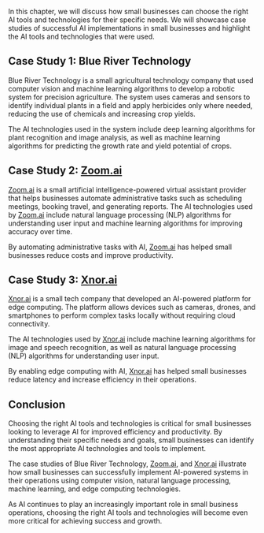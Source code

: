 
In this chapter, we will discuss how small businesses can choose the right AI tools and technologies for their specific needs. We will showcase case studies of successful AI implementations in small businesses and highlight the AI tools and technologies that were used.

Case Study 1: Blue River Technology
-----------------------------------

Blue River Technology is a small agricultural technology company that used computer vision and machine learning algorithms to develop a robotic system for precision agriculture. The system uses cameras and sensors to identify individual plants in a field and apply herbicides only where needed, reducing the use of chemicals and increasing crop yields.

The AI technologies used in the system include deep learning algorithms for plant recognition and image analysis, as well as machine learning algorithms for predicting the growth rate and yield potential of crops.

Case Study 2: [Zoom.ai](http://Zoom.ai)
---------------------------------------

[Zoom.ai](http://Zoom.ai) is a small artificial intelligence-powered virtual assistant provider that helps businesses automate administrative tasks such as scheduling meetings, booking travel, and generating reports. The AI technologies used by [Zoom.ai](http://Zoom.ai) include natural language processing (NLP) algorithms for understanding user input and machine learning algorithms for improving accuracy over time.

By automating administrative tasks with AI, [Zoom.ai](http://Zoom.ai) has helped small businesses reduce costs and improve productivity.

Case Study 3: [Xnor.ai](http://Xnor.ai)
---------------------------------------

[Xnor.ai](http://Xnor.ai) is a small tech company that developed an AI-powered platform for edge computing. The platform allows devices such as cameras, drones, and smartphones to perform complex tasks locally without requiring cloud connectivity.

The AI technologies used by [Xnor.ai](http://Xnor.ai) include machine learning algorithms for image and speech recognition, as well as natural language processing (NLP) algorithms for understanding user input.

By enabling edge computing with AI, [Xnor.ai](http://Xnor.ai) has helped small businesses reduce latency and increase efficiency in their operations.

Conclusion
----------

Choosing the right AI tools and technologies is critical for small businesses looking to leverage AI for improved efficiency and productivity. By understanding their specific needs and goals, small businesses can identify the most appropriate AI technologies and tools to implement.

The case studies of Blue River Technology, [Zoom.ai](http://Zoom.ai), and [Xnor.ai](http://Xnor.ai) illustrate how small businesses can successfully implement AI-powered systems in their operations using computer vision, natural language processing, machine learning, and edge computing technologies.

As AI continues to play an increasingly important role in small business operations, choosing the right AI tools and technologies will become even more critical for achieving success and growth.
